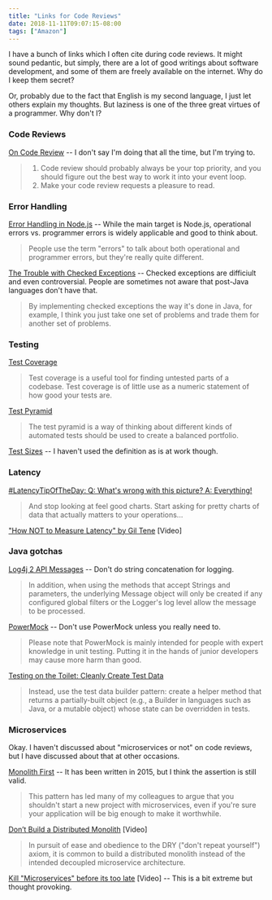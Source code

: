 ```yaml
---
title: "Links for Code Reviews"
date: 2018-11-11T09:07:15-08:00
tags: ["Amazon"]
---
```


I have a bunch of links which I often cite during code reviews. It might sound pedantic, but simply, there are a lot of good writings about software development, and some of them are freely available on the internet. Why do I keep them secret?

Or, probably due to the fact that English is my second language, I just let others explain my thoughts. But laziness is one of the three great virtues of a programmer. Why don't I?

### Code Reviews

[On Code Review](https://medium.com/@9len/on-code-review-16ea85f7c585) -- I don't say I'm doing that all the time, but I'm trying to.

> 1. Code review should probably always be your top priority, and you should figure out the best way to work it into your event loop.
> 2. Make your code review requests a pleasure to read.

### Error Handling

[Error Handling in Node.js](https://www.joyent.com/node-js/production/design/errors) -- While the main target is Node.js, operational errors vs. programmer errors is widely applicable and good to think about.

> People use the term "errors" to talk about both operational and programmer errors, but they're really quite different.

[The Trouble with Checked Exceptions](https://www.artima.com/intv/handcuffs.html) -- Checked exceptions are difficiult and even controversial. People are sometimes not aware that post-Java languages don't have that.

> By implementing checked exceptions the way it's done in Java, for example, I think you just take one set of problems and trade them for another set of problems.

### Testing

[Test Coverage](https://martinfowler.com/bliki/TestCoverage.html)

> Test coverage is a useful tool for finding untested parts of a codebase. Test coverage is of little use as a numeric statement of how good your tests are.

[Test Pyramid](https://martinfowler.com/bliki/TestPyramid.html)

> The test pyramid is a way of thinking about different kinds of automated tests should be used to create a balanced portfolio.

[Test Sizes](https://testing.googleblog.com/2010/12/test-sizes.html) -- I haven't used the definition as is at work though.

### Latency

[#LatencyTipOfTheDay: Q: What's wrong with this picture? A: Everything!](http://latencytipoftheday.blogspot.com/2014/06/latencytipoftheday-q-whats-wrong-with_21.html)

> And stop looking at feel good charts. Start asking for pretty charts of data that actually matters to your operations...

["How NOT to Measure Latency" by Gil Tene](https://www.youtube.com/watch?v=lJ8ydIuPFeU) [Video]

### Java gotchas

[Log4j 2 API Messages](https://logging.apache.org/log4j/2.0/manual/messages.html) -- Don't do string concatenation for logging.

> In addition, when using the methods that accept Strings and parameters, the underlying Message object will only be created if any configured global filters or the Logger's log level allow the message to be processed.

[PowerMock](https://github.com/powermock/powermock) -- Don't use PowerMock unless you really need to.

> Please note that PowerMock is mainly intended for people with expert knowledge in unit testing. Putting it in the hands of junior developers may cause more harm than good.

[Testing on the Toilet: Cleanly Create Test Data](https://testing.googleblog.com/2018/02/testing-on-toilet-cleanly-create-test.html)

> Instead, use the test data builder pattern: create a helper method that returns a partially-built object (e.g., a Builder in languages such as Java, or a mutable object) whose state can be overridden in tests.

### Microservices

Okay. I haven't discussed about "microservices or not" on code reviews, but I have discussed about that at other occasions.

[Monolith First](https://martinfowler.com/bliki/MonolithFirst.html) -- It has been written in 2015, but I think the assertion is still valid.

> This pattern has led many of my colleagues to argue that you shouldn't start a new project with microservices, even if you're sure your application will be big enough to make it worthwhile.

[Don’t Build a Distributed Monolith](https://www.microservices.com/talks/dont-build-a-distributed-monolith/) [Video]

> In pursuit of ease and obedience to the DRY ("don't repeat yourself") axiom, it is common to build a distributed monolith instead of the intended decoupled microservice architecture. 

[Kill "Microservices" before its too late](https://www.youtube.com/watch?v=-UKEPd2ipEk) [Video] -- This is a bit extreme but thought provoking.
